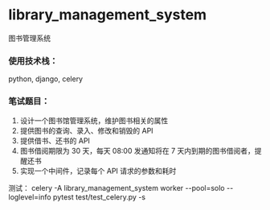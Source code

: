 # library_management_system
图书管理系统
### 使用技术栈：
python, django, celery

### 笔试题目：
1. 设计一个图书馆管理系统，维护图书相关的属性
2. 提供图书的查询、录入、修改和销毁的 API
3. 提供借书、还书的 API
4. 图书借阅期限为 30 天，每天 08:00 发通知将在 7 天内到期的图书借阅者，提醒还书
5. 实现一个中间件，记录每个 API 请求的参数和耗时


测试：
celery -A library_management_system worker --pool=solo --loglevel=info
pytest test/test_celery.py -s
